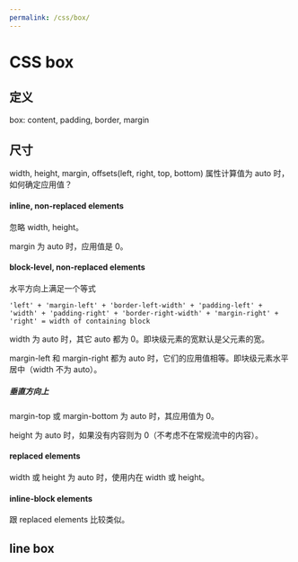 ```yaml
---
permalink: /css/box/
---
```


# CSS box

## 定义

box: content, padding, border, margin

## 尺寸

width, height, margin, offsets(left, right, top, bottom) 属性计算值为 auto 时，如何确定应用值？

#### inline, non-replaced elements

忽略 width, height。

margin 为 auto 时，应用值是 0。

#### block-level, non-replaced elements

水平方向上满足一个等式

```
'left' + 'margin-left' + 'border-left-width' + 'padding-left' + 'width' + 'padding-right' + 'border-right-width' + 'margin-right' + 'right' = width of containing block
```

width 为 auto 时，其它 auto 都为 0。即块级元素的宽默认是父元素的宽。

margin-left 和 margin-right 都为 auto 时，它们的应用值相等。即块级元素水平居中（width 不为 auto）。

##### 垂直方向上

margin-top 或 margin-bottom 为 auto 时，其应用值为 0。

height 为 auto 时，如果没有内容则为 0（不考虑不在常规流中的内容）。



#### replaced elements

width 或 height 为 auto 时，使用内在 width 或 height。

#### inline-block elements

跟 replaced elements 比较类似。

## line box

